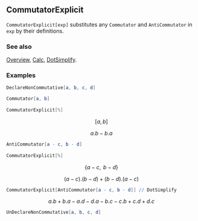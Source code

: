 ## CommutatorExplicit

`CommutatorExplicit[exp]` substitutes any `Commutator` and `AntiCommutator` in `exp` by their definitions.

### See also

[Overview](Extra/FeynCalc.md), [Calc](Calc.md), [DotSimplify](DotSimplify.md).

### Examples

```mathematica
DeclareNonCommutative[a, b, c, d]
```

```mathematica
Commutator[a, b] 
 
CommutatorExplicit[%]
```

$$[a,b]$$

$$a.b-b.a$$

```mathematica
AntiCommutator[a - c, b - d] 
 
CommutatorExplicit[%]
```

$$\{a-c,\medspace b-d\}$$

$$(a-c).(b-d)+(b-d).(a-c)$$

```mathematica
CommutatorExplicit[AntiCommutator[a - c, b - d]] // DotSimplify
```

$$a.b+b.a-a.d-d.a-b.c-c.b+c.d+d.c$$

```mathematica
UnDeclareNonCommutative[a, b, c, d]
```